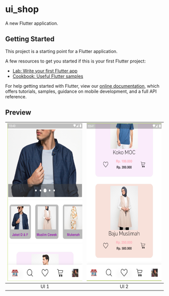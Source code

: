 # ui_shop

A new Flutter application.

## Getting Started

This project is a starting point for a Flutter application.

A few resources to get you started if this is your first Flutter project:

- [Lab: Write your first Flutter app](https://flutter.dev/docs/get-started/codelab)
- [Cookbook: Useful Flutter samples](https://flutter.dev/docs/cookbook)

For help getting started with Flutter, view our
[online documentation](https://flutter.dev/docs), which offers tutorials,
samples, guidance on mobile development, and a full API reference.

## Preview
|<img src="https://raw.githubusercontent.com/PwS/ui_shop/master/UI.PNG" alt="ListSD" width="300px" height="500px" />|<img src="https://raw.githubusercontent.com/PwS/ui_shop/master/UI%202.PNG" alt="ListSMP" width="300px" height="500px" />
|:---:|:---:|
|UI 1|UI 2
